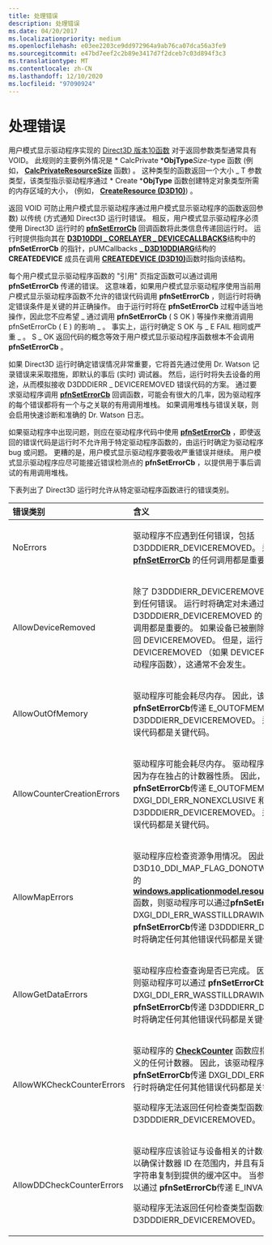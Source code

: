 ```yaml
---
title: 处理错误
description: 处理错误
ms.date: 04/20/2017
ms.localizationpriority: medium
ms.openlocfilehash: e03ee2203ce9dd972964a9ab76ca07dca56a3fe9
ms.sourcegitcommit: e47bd7eef2c2b89e3417d7f2dceb7c03d894f3c3
ms.translationtype: MT
ms.contentlocale: zh-CN
ms.lasthandoff: 12/10/2020
ms.locfileid: "97090924"
---
```

# <a name="handling-errors"></a>处理错误


用户模式显示驱动程序实现的 [Direct3D 版本10函数](/windows-hardware/drivers/ddi/_display/#functions) 对于返回参数类型通常具有 VOID。 此规则的主要例外情况是 * CalcPrivate ***ObjType**_Size_-type 函数 (例如， [**CalcPrivateResourceSize**](/windows-hardware/drivers/ddi/d3d10umddi/nc-d3d10umddi-pfnd3d10ddi_calcprivateresourcesize) 函数) 。 这种类型的函数返回一个大小 \_ T 参数类型，该类型指示驱动程序通过 * Create ***ObjType** 函数创建特定对象类型所需的内存区域的大小， (例如， [**CreateResource (D3D10)**](/windows-hardware/drivers/ddi/d3d10umddi/nc-d3d10umddi-pfnd3d10ddi_createresource)) 。

返回 VOID 可防止用户模式显示驱动程序通过用户模式显示驱动程序的函数返回参数) 以传统 (方式通知 Direct3D 运行时错误。 相反，用户模式显示驱动程序必须使用 Direct3D 运行时的 [**pfnSetErrorCb**](/windows-hardware/drivers/ddi/d3d10umddi/nc-d3d10umddi-pfnd3d10ddi_seterror_cb) 回调函数将此类信息传递回运行时。 运行时提供指向其在 [**D3D10DDI \_ CORELAYER \_ DEVICECALLBACKS**](/windows-hardware/drivers/ddi/d3d10umddi/ns-d3d10umddi-d3d10ddi_corelayer_devicecallbacks)结构中的 **pfnSetErrorCb** 的指针，pUMCallbacks [**\_ D3D10DDIARG**](/windows-hardware/drivers/ddi/d3d10umddi/ns-d3d10umddi-d3d10ddiarg_createdevice)结构的 **CREATEDEVICE** 成员在调用 [**CREATEDEVICE (D3D10)**](/windows-hardware/drivers/ddi/d3d10umddi/nc-d3d10umddi-pfnd3d10ddi_createdevice)函数时指向该结构。

每个用户模式显示驱动程序函数的 "引用" 页指定函数可以通过调用 **pfnSetErrorCb** 传递的错误。 这意味着，如果用户模式显示驱动程序使用当前用户模式显示驱动程序函数不允许的错误代码调用 **pfnSetErrorCb** ，则运行时将确定错误条件是关键的并正确操作。 由于运行时将在 **pfnSetErrorCb** 过程中适当地操作，因此您不应希望 \_ 通过调用 **pfnSetErrorCb** ( S OK ) 等操作来撤消调用 pfnSetErrorCb ( E ) 的影响 \_ 。 事实上，运行时确定 S OK 与 \_ E FAIL 相同或严重 \_ 。 S \_ OK 返回代码的概念等效于用户模式显示驱动程序函数根本不会调用 **pfnSetErrorCb** 。

如果 Direct3D 运行时确定错误情况非常重要，它将首先通过使用 Dr. Watson 记录错误来采取措施，即默认的事后 (实时) 调试器。 然后，运行时将失去设备的用途，从而模拟接收 D3DDDIERR \_ DEVICEREMOVED 错误代码的方案。 通过要求驱动程序调用 [**pfnSetErrorCb**](/windows-hardware/drivers/ddi/d3d10umddi/nc-d3d10umddi-pfnd3d10ddi_seterror_cb) 回调函数，可能会有很大的几率，因为驱动程序的每个错误都将有一个与之关联的有用调用堆栈。 如果调用堆栈与错误关联，则会启用快速诊断和准确的 Dr. Watson 日志。

如果驱动程序中出现问题，则应在驱动程序代码中使用 [**pfnSetErrorCb**](/windows-hardware/drivers/ddi/d3d10umddi/nc-d3d10umddi-pfnd3d10ddi_seterror_cb) ，即使返回的错误代码是运行时不允许用于特定驱动程序函数的，由运行时确定为驱动程序 bug 或问题。 更糟的是，用户模式显示驱动程序要吸收严重错误并继续。 用户模式显示驱动程序应尽可能接近错误检测点的 **pfnSetErrorCb** ，以提供用于事后调试的有用调用堆栈。

下表列出了 Direct3D 运行时允许从特定驱动程序函数进行的错误类别。

<table>
<colgroup>
<col width="50%" />
<col width="50%" />
</colgroup>
<thead>
<tr class="header">
<th align="left">错误类别</th>
<th align="left">含义</th>
</tr>
</thead>
<tbody>
<tr class="odd">
<td align="left"><p>NoErrors</p></td>
<td align="left"><p>驱动程序不应遇到任何错误，包括 D3DDDIERR_DEVICEREMOVED。 运行时将确定对 <a href="/windows-hardware/drivers/ddi/d3d10umddi/nc-d3d10umddi-pfnd3d10ddi_seterror_cb" data-raw-source="[&lt;strong&gt;pfnSetErrorCb&lt;/strong&gt;](/windows-hardware/drivers/ddi/d3d10umddi/nc-d3d10umddi-pfnd3d10ddi_seterror_cb)"><strong>pfnSetErrorCb</strong></a> 的任何调用都是重要的。</p></td>
</tr>
<tr class="even">
<td align="left"><p>AllowDeviceRemoved</p></td>
<td align="left"><p>除了 D3DDDIERR_DEVICEREMOVED 之外，驱动程序不应遇到任何错误。 运行时将确定对未通过 D3DDDIERR_DEVICEREMOVED 的 <strong>pfnSetErrorCb</strong> 的任何调用都是重要的。 如果设备已被删除，则无需驱动程序即可返回 DEVICEREMOVED。 但是，运行时允许驱动程序返回 DEVICEREMOVED （如果 DEVICEREMOVED 干扰就具有驱动程序函数），这通常不会发生。</p></td>
</tr>
<tr class="odd">
<td align="left"><p>AllowOutOfMemory</p></td>
<td align="left"><p>驱动程序可能会耗尽内存。 因此，该驱动程序可以通过 <strong>pfnSetErrorCb</strong>传递 E_OUTOFMEMORY 和 D3DDDIERR_DEVICEREMOVED。 运行时将确定任何其他错误代码都是关键代码。</p></td>
</tr>
<tr class="even">
<td align="left"><p>AllowCounterCreationErrors</p></td>
<td align="left"><p>驱动程序可能会耗尽内存。 驱动程序还可能无法创建计数器，因为存在独占的计数器性质。 因此，该驱动程序可以通过 <strong>pfnSetErrorCb</strong>传递 E_OUTOFMEMORY、DXGI_DDI_ERR_NONEXCLUSIVE 和 D3DDDIERR_DEVICEREMOVED。 运行时将确定任何其他错误代码都是关键代码。</p></td>
</tr>
<tr class="odd">
<td align="left"><p>AllowMapErrors</p></td>
<td align="left"><p>驱动程序应检查资源争用情况。 因此，如果 D3D10_DDI_MAP_FLAG_DONOTWAIT 标志传递到驱动程序的<a href="/windows-hardware/drivers/ddi/d3d10umddi/nc-d3d10umddi-pfnd3d10ddi_resourcemap" data-raw-source="[&lt;strong&gt;ResourceMap&lt;/strong&gt;](/windows-hardware/drivers/ddi/d3d10umddi/nc-d3d10umddi-pfnd3d10ddi_resourcemap)"><strong>windows.applicationmodel.resources.core.resourcemap</strong></a>函数，则驱动程序可以通过<strong>pfnSetErrorCb</strong>传递 DXGI_DDI_ERR_WASSTILLDRAWING。 驱动程序还可以通过 <strong>pfnSetErrorCb</strong>传递 D3DDDIERR_DEVICEREMOVED。 运行时将确定任何其他错误代码都是关键代码。</p></td>
</tr>
<tr class="even">
<td align="left"><p>AllowGetDataErrors</p></td>
<td align="left"><p>驱动程序应检查查询是否已完成。 因此，如果查询尚未完成，则驱动程序可以通过 <strong>pfnSetErrorCb</strong> 传递 DXGI_DDI_ERR_WASSTILLDRAWING。 驱动程序还可以通过 <strong>pfnSetErrorCb</strong>传递 D3DDDIERR_DEVICEREMOVED。 运行时将确定任何其他错误代码都是关键代码。</p></td>
</tr>
<tr class="odd">
<td align="left"><p>AllowWKCheckCounterErrors</p></td>
<td align="left"><p>驱动程序的 <a href="/windows-hardware/drivers/ddi/d3d10umddi/nc-d3d10umddi-pfnd3d10ddi_checkcounter" data-raw-source="[&lt;strong&gt;CheckCounter&lt;/strong&gt;](/windows-hardware/drivers/ddi/d3d10umddi/nc-d3d10umddi-pfnd3d10ddi_checkcounter)"><strong>CheckCounter</strong></a> 函数应指示它是否支持运行时定义的任何计数器。 因此，该驱动程序可以通过 <strong>pfnSetErrorCb</strong>传递 DXGI_DDI_ERR_UNSUPPORTED。 运行时将确定任何其他错误代码都是关键代码。</p>
<p>驱动程序无法返回任何检查类型函数的 D3DDDIERR_DEVICEREMOVED。</p></td>
</tr>
<tr class="even">
<td align="left"><p>AllowDDCheckCounterErrors</p></td>
<td align="left"><p>驱动程序应该验证与设备相关的计数器标识符 (计数器 ID) ，以确保计数器 ID 在范围内，并且有足够的空间将每个计数器字符串复制到提供的缓冲区中。 当参数不正确时，驱动程序可以通过 <strong>pfnSetErrorCb</strong>传递 E_INVALIDARG。</p>
<p>驱动程序无法返回任何检查类型函数的 D3DDDIERR_DEVICEREMOVED。</p></td>
</tr>
</tbody>
</table>

 

